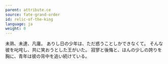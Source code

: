 ```yaml
---
parent: attribute.ce
source: fate-grand-order
id: relic-of-the-king
language: ja
weight: 0
---
```


未熟、未達、凡庸。
ありし日の少年は、ただ惑うことしかできなくて。
そんな彼を叱咤し、共に笑おうとした王がいた。
寂寥と後悔と、ほんの少しの誇りを胸に、青年は彼の背中を追い続けている。
